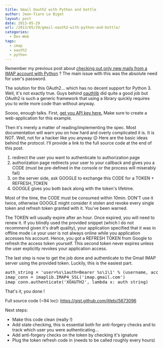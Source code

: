 ```yaml
---
title: Gmail Oauth2 with Python and bottle
author: Jean-Tiare Le Bigot
layout: post
date: 2013-05-29
url: /2013/05/29/gmail-oauth2-with-python-and-bottle/
categories:
  - Dev-Web
tags:
  - imap
  - oauth2
  - python
---
```

Remember my previous post about [checking out only new mails from a IMAP account with Python][1] ? The main issue with this was the absolute need for user's password.

The solution for this OAuth2&#8230; which has no decent support for Python 3. Well, it's not exactly true. Guys behind [oauthlib][2] did quite a good job but OAuth2 is such a generic framework that using a library quickly requires you to write more code than without anyway.

Soooo, enough talks. First, [get you API key here.][3] Make sure to create a web-application for this example.

Then it's merely a matter of reading/implementing the spec. Most documentation will warn you on how hard and overly complicated it is. It is NOT. Well, not for a hacker like you anyway 😉 Here are the basic ideas behind the protocol. I'll provide a link to the full source code at the end of this post.

  1. redirect the user you want to authenticate to authorization page
  2. authorization page redirects your user to your callback and gives you a CODE (must be pre-defined in the console or the process will miserably fail)
  3. on the server side, ask GOOGLE to exchange this CODE for a TOKEN + REFRESH_TOKEN
  4. GOOGLE gives you both back along with the token's lifetime.

Most of the time, the CODE must be consumed within 10min. DON'T use it twice, otherwise GOOGLE might consider it stolen and revoke every single token and refresh token granted with it. You've been warned.

The TOKEN will usually expire after an hour. Once expired, you will need to renew it. If you blindly used the provided snippet (which I do not recommend given it's draft quality), your application specified that it was in offline mode i.e your _user_ is not always online while you application accesses his account. Hence, you got a REFRESH TOKEN from Google to refresh the access token yourself. This second token never expires unless the user explicitly revokes your application access.

The last step is now to get the job done and authenticate to the Gmail IMAP server using the provided token. Luckily, this is the easiest part.

<pre class="brush: python; title: ; notranslate" title="">auth_string = 'user=%s\1auth=Bearer %s\1\1' % (username, access_token)
imap_conn = imaplib.IMAP4_SSL('imap.gmail.com')
imap_conn.authenticate('XOAUTH2', lambda x: auth_string)
</pre>

That's it, you done !

Full source code (~94 loc): <https://gist.github.com/jtlebi/5673096>

Next steps:

  * Make this code clean (really !)
  * Add state checking, this is essential both for anti-forgery checks and to track which user you were authenticating&#8230;
  * Add anti-forgery checks on the token by checking it's ignature
  * Plug the token refresh code in (needs to be called roughly every hours)

 [1]: https://blog.jtlebi.fr/2013/04/12/fetching-all-messages-since-last-check-with-python-imap/ "Fetching all messages since last check with Python + Imap"
 [2]: https://pypi.python.org/pypi/oauthlib
 [3]: https://code.google.com/apis/console#access